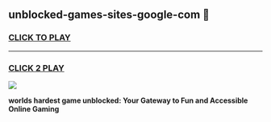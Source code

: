 
## unblocked-games-sites-google-com 👋
<h3>
<a href="https://premium.freeplayer.one?title=unblocked-games-sites-google-com&ref=14F">CLICK TO PLAY</a></h3>
<hr>

<h3>
<a href="https://premium.freeplayer.one?title=unblocked-games-sites-google-com&ref=14F">CLICK 2 PLAY</a>
  
</h3>

<a href="https://premium.freeplayer.one?title=unblocked-games-sites-google-com&ref=12F/"><img src="https://clearcache.store/games.png"></a>


**worlds hardest game unblocked: Your Gateway to Fun and Accessible Online Gaming**

